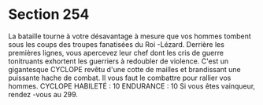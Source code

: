 # Section 254

La bataille tourne à votre désavantage à mesure que  vos hommes
tombent sous les coups des troupes fanatisées du Roi -Lézard.
Derrière les premières lignes, vous apercevez leur chef dont les
cris de guerre tonitruants exhortent les guerriers à redoubler de
violence. C'est un gigantesque CYCLOPE revêtu d'une cotte de
mailles et brandissant une puissante hache de combat. Il vous faut
le combattre pour rallier vos hommes.
CYCLOPE  HABILETÉ : 10 ENDURANCE : 10
Si vous êtes vainqueur, rendez -vous au  299.